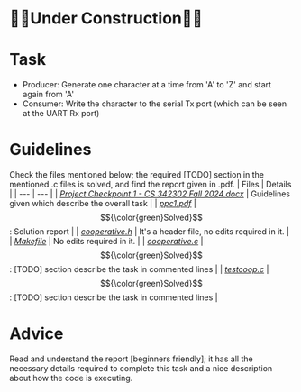 # 👷‍♂️Under Construction👷‍♂️

# Task
- Producer: Generate one character at a time from 'A' to 'Z' and start again from 'A'
- Consumer: Write the character to the serial Tx port (which can be seen at the UART Rx port)

# Guidelines
Check the files mentioned below; the required [TODO] section in the mentioned .c files is solved, and find the report given in .pdf.
| Files | Details |
| --- | --- |
| [*Project Checkpoint 1 - CS 342302 Fall 2024.docx*](https://github.com/Snehitc/NTHU-Operating-Systems-CS342302/blob/main/ppc1/files/Project%20Checkpoint%201%20-%20CS%20342302%20Fall%202024.pdf) | Guidelines given which describe the overall task |
| [*ppc1.pdf*](https://github.com/Snehitc/NTHU-Operating-Systems-CS342302/blob/main/ppc1/files/ppc1.pdf) | $${\color{green}Solved}$$: Solution report |
| [*cooperative.h*](https://github.com/Snehitc/NTHU-Operating-Systems-CS342302/blob/main/ppc1/files/cooperative.h) | It's a header file, no edits required in it. |
| [*Makefile*](https://github.com/Snehitc/NTHU-Operating-Systems-CS342302/blob/main/ppc1/files/Makefile) | No edits required in it. |
| [*cooperative.c*](https://github.com/Snehitc/NTHU-Operating-Systems-CS342302/blob/main/ppc1/files/cooperative.c) | $${\color{green}Solved}$$: [TODO] section describe the task in commented lines |
| [*testcoop.c*](https://github.com/Snehitc/NTHU-Operating-Systems-CS342302/blob/main/ppc1/files/testcoop.c) | $${\color{green}Solved}$$: [TODO] section describe the task in commented lines |

# Advice
Read and understand the report [beginners friendly]; it has all the necessary details required to complete this task and a nice description about how the code is executing.

